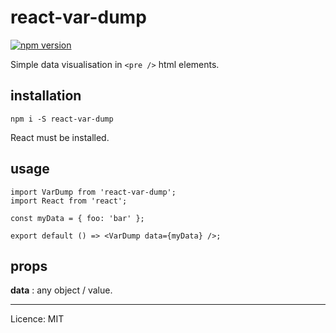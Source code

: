 # react-var-dump

[![npm version](https://badge.fury.io/js/react-var-dump.svg)](https://badge.fury.io/js/react-var-dump)

Simple data visualisation in `<pre />` html elements.

## installation
`npm i -S react-var-dump`

React must be installed.

## usage

```es6
import VarDump from 'react-var-dump';
import React from 'react';

const myData = { foo: 'bar' };

export default () => <VarDump data={myData} />;

```
## props

**data** : any object / value.

---
Licence: MIT
